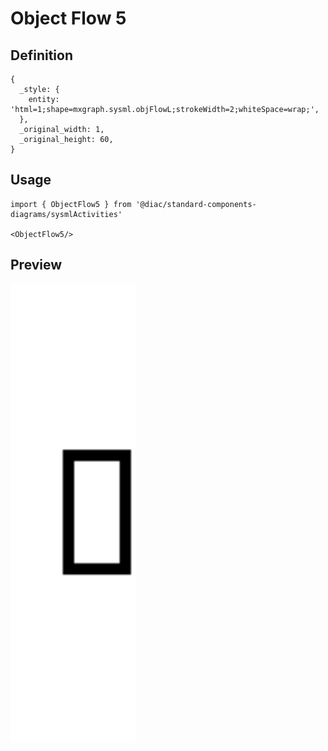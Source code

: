 # Object Flow 5

## Definition

```
{
  _style: { 
    entity: 'html=1;shape=mxgraph.sysml.objFlowL;strokeWidth=2;whiteSpace=wrap;',
  },
  _original_width: 1,
  _original_height: 60,
}
```

## Usage

```
import { ObjectFlow5 } from '@diac/standard-components-diagrams/sysmlActivities'

<ObjectFlow5/>
```

## Preview

<img src="./object-flow-5.png" width="200"/>
